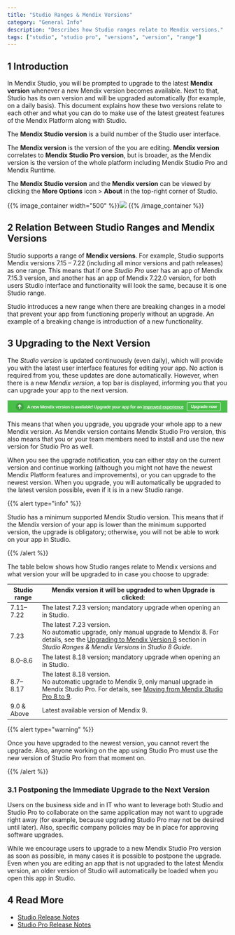 ```yaml
---
title: "Studio Ranges & Mendix Versions"
category: "General Info"
description: "Describes how Studio ranges relate to Mendix versions."
tags: ["studio", "studio pro", "versions", "version", "range"]
---
```


## 1 Introduction 

In Mendix Studio, you will be prompted to upgrade to the latest **Mendix version** whenever a new Mendix version becomes available. Next to that, Studio has its own version and will be upgraded automatically (for example, on a daily basis). This document explains how these two versions relate to each other and what you can do to make use of the latest greatest features of the Mendix Platform along with Studio.

The **Mendix Studio version** is a build number of the Studio user interface. 

The **Mendix version** is the version of the  you are editing. **Mendix version** correlates to **Mendix Studio Pro version**, but is broader, as the Mendix version is the version of the whole platform including Mendix Studio Pro and Mendix Runtime. 

The **Mendix Studio version** and the **Mendix version** can be viewed by clicking the **More Options** icon > **About** in the top-right corner of Studio.

{{% image_container width="500" %}}![](attachments/general-versions/about-dialog.png)
{{% /image_container %}}

## 2 Relation Between Studio Ranges and Mendix Versions 

Studio supports a range of **Mendix versions**. For example, Studio supports Mendix versions 7.15 – 7.22 (including all minor versions and path releases) as one range. This means that if one *Studio Pro* user has an app of Mendix 7.15.3 version, and another has an app of Mendix 7.22.0 version, for both users Studio interface and functionality will look the same, because it is one Studio range.

Studio introduces a new range when there are breaking changes in a model that prevent your app from functioning properly without an upgrade.  An example of a breaking change is introduction of a new functionality. 

## 3 Upgrading to the Next Version

The *Studio version* is updated continuously (even daily), which will provide you with the latest user interface features for editing your app. No action is required from you, these updates are done automatically. However, when there is a new *Mendix version*, a top bar is displayed, informing you that you can upgrade your app to the next version.  

![](attachments/general-versions/top-bar-upgrade.png)

This means that when you upgrade, you upgrade your whole app to a new Mendix version. As Mendix version contains Mendix Studio Pro version, this also means that you or your team members need to install and use the new version for Studio Pro as well. 

When you see the upgrade notification, you can either stay on the current version and continue working (although you might not have the newest Mendix Platform features and improvements), or you can upgrade to the newest version. When you upgrade, you will automatically be upgraded to the latest version possible, even if it is in a new Studio range. 

{{% alert type="info" %}} 

Studio has a minimum supported Mendix Studio version. This means that if the Mendix version of your app is lower than the minimum supported version, the upgrade is obligatory; otherwise, you will not be able to work on your app in Studio.  

{{% /alert %}}

The table below shows how Studio ranges relate to Mendix versions and what version your  will be upgraded to in case you choose to upgrade:

| Studio range | Mendix version it will be upgraded to when Upgrade is clicked: |
| ------------ | ------------------------------------------------------------ |
| 7.11–7.22    | The latest 7.23 version; mandatory upgrade when opening an  in Studio. |
| 7.23         | The latest 7.23 version. <br />No automatic upgrade, only manual upgrade to Mendix 8. For details, see the [Upgrading to Mendix Version 8](/studio8/general-versions#upgrade-to-8) section in *Studio Ranges & Mendix Versions* in *Studio 8 Guide*. |
| 8.0–8.6      | The latest 8.18 version; mandatory upgrade when opening an  in Studio. |
| 8.7–8.17     | The latest 8.18 version.<br />No automatic upgrade to Mendix 9, only manual upgrade in Mendix Studio Pro. For details, see [Moving from Mendix Studio Pro 8 to 9](/refguide/moving-from-8-to-9). |
| 9.0 & Above  | Latest available version of Mendix 9.                        |

{{% alert type="warning" %}} 

Once you have upgraded to the newest version, you cannot revert the upgrade. Also, anyone working on the app using Studio Pro must use the new version of Studio Pro from that moment on.

{{% /alert %}}    

### 3.1 Postponing the Immediate Upgrade to the Next Version 

Users on the business side and in IT who want to leverage both Studio and Studio Pro to collaborate on the same application may not want to upgrade right away (for example, because upgrading Studio Pro may not be desired until later). Also, specific company policies may be in place for approving software upgrades.

While we encourage users to upgrade to a new Mendix Studio Pro version as soon as possible, in many cases it is possible to postpone the upgrade. Even when you are editing an app that is not upgraded to the latest Mendix version, an older version of Studio will automatically be loaded when you open this app in Studio. 

## 4 Read More

* [Studio Release Notes](/releasenotes/studio)
* [Studio Pro Release Notes](/releasenotes/studio-pro)
